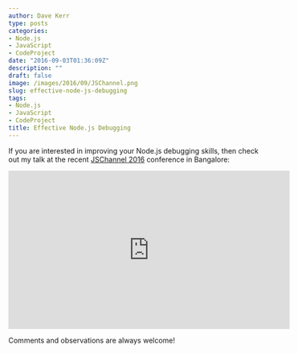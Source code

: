 ```yaml
---
author: Dave Kerr
type: posts
categories:
- Node.js
- JavaScript
- CodeProject
date: "2016-09-03T01:36:09Z"
description: ""
draft: false
image: /images/2016/09/JSChannel.png
slug: effective-node-js-debugging
tags:
- Node.js
- JavaScript
- CodeProject
title: Effective Node.js Debugging
---
```



If you are interested in improving your Node.js debugging skills, then check out my talk at the recent [JSChannel 2016]() conference in Bangalore:

<iframe width="560" height="315" src="https://www.youtube.com/embed/-iCygy2wGpM" frameborder="0" allowfullscreen></iframe>

Comments and observations are always welcome!

